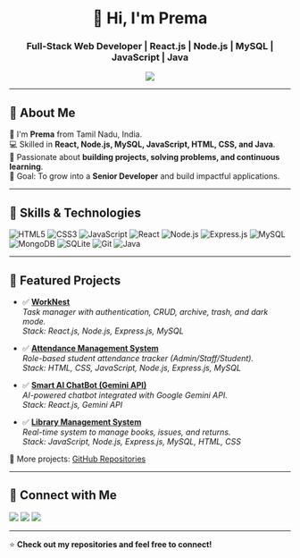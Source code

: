 <h1 align="center">🚀 Hi, I'm Prema</h1>
<h3 align="center">Full-Stack Web Developer | React.js | Node.js | MySQL | JavaScript | Java</h3>

<p align="center">
  <img src="https://readme-typing-svg.herokuapp.com?font=Fira+Code&weight=600&size=18&duration=2000&pause=1000&color=37F7F1&center=true&vCenter=true&width=500&lines=Full-Stack+Web+Developer;Problem+Solver+on+HackerRank+%26+GFG;Passionate+about+Technology+%26+Coding;Exploring+New+Frameworks;Always+Learning+%26+Improving" />
</p>

---

## 🔹 About Me  
👋 I'm **Prema** from Tamil Nadu, India.  
💻 Skilled in **React, Node.js, MySQL, JavaScript, HTML, CSS, and Java**.  
🚀 Passionate about **building projects, solving problems, and continuous learning**.  
🎯 Goal: To grow into a **Senior Developer** and build impactful applications.  

---

## 🔹 Skills & Technologies  
![HTML5](https://img.shields.io/badge/HTML5-E34F26?style=for-the-badge&logo=html5&logoColor=white)
![CSS3](https://img.shields.io/badge/CSS3-1572B6?style=for-the-badge&logo=css3&logoColor=white)
![JavaScript](https://img.shields.io/badge/JavaScript-F7DF1E?style=for-the-badge&logo=javascript&logoColor=black)
![React](https://img.shields.io/badge/React-20232A?style=for-the-badge&logo=react&logoColor=61DAFB)
![Node.js](https://img.shields.io/badge/Node.js-43853D?style=for-the-badge&logo=node.js&logoColor=white)
![Express.js](https://img.shields.io/badge/Express.js-000000?style=for-the-badge&logo=express&logoColor=white)
![MySQL](https://img.shields.io/badge/MySQL-005C84?style=for-the-badge&logo=mysql&logoColor=white)
![MongoDB](https://img.shields.io/badge/MongoDB-47A248?style=for-the-badge&logo=mongodb&logoColor=white)
![SQLite](https://img.shields.io/badge/SQLite-003B57?style=for-the-badge&logo=sqlite&logoColor=white)
![Git](https://img.shields.io/badge/Git-F05032?style=for-the-badge&logo=git&logoColor=white)
![Java](https://img.shields.io/badge/Java-007396?style=for-the-badge&logo=java&logoColor=white)

---

## 🔹 Featured Projects  
- ✅ [**WorkNest**](https://github.com/premapleasant/WorkNest)  
  *Task manager with authentication, CRUD, archive, trash, and dark mode.*  
  _Stack: React.js, Node.js, Express.js, MySQL_

- ✅ [**Attendance Management System**](https://github.com/premapleasant/attendance)  
  *Role-based student attendance tracker (Admin/Staff/Student).*  
  _Stack: HTML, CSS, JavaScript, Node.js, Express.js, MySQL_

- ✅ [**Smart AI ChatBot (Gemini API)**](https://github.com/premapleasant/chatBot)  
  *AI-powered chatbot integrated with Google Gemini API.*  
  _Stack: React.js, Gemini API_

- ✅ [**Library Management System**](https://github.com/premapleasant/Library-System)  
  *Real-time system to manage books, issues, and returns.*  
  _Stack: JavaScript, Node.js, Express.js, MySQL, HTML, CSS_

📂 More projects: [GitHub Repositories](https://github.com/premapleasant)

---

## 🔹 Connect with Me  
<p align="left">
  <a href="https://prema-portfolio.netlify.app/" target="_blank"><img src="https://img.shields.io/badge/Portfolio-000000?style=for-the-badge&logo=google-chrome&logoColor=white" /></a>
  <a href="https://www.linkedin.com/in/prema-developer" target="_blank"><img src="https://img.shields.io/badge/LinkedIn-0A66C2?style=for-the-badge&logo=linkedin&logoColor=white" /></a>
  <a href="mailto:premapleasant@gmail.com"><img src="https://img.shields.io/badge/Email-D14836?style=for-the-badge&logo=gmail&logoColor=white" /></a>
</p>

---

⭐ **Check out my repositories and feel free to connect!**
